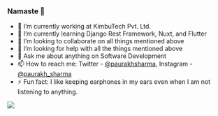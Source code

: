 ### Namaste 🙏

- 🔭 I’m currently working at KimbuTech Pvt. Ltd.
- 🌱 I’m currently learning Django Rest Framework, Nuxt, and Flutter
- 👯 I’m looking to collaborate on all things mentioned above
- 🤔 I’m looking for help with all the things mentioned above
- 💬 Ask me about anything on Software Development
- 📫 How to reach me: Twitter - [@paurakhsharma](https://www.twitter.com/paurakhsharma), Instagram - [@paurakh_sharma](https://www.instagram.com/paurakh_sharma/)
- ⚡ Fun fact: I like keeping earphones in my ears even when I am not listening to anything.

<img src="https://github-readme-stats.vercel.app/api?username=paurakhsharma&&show_icons=true&title_color=ffffff&icon_color=ffffff&text_color=daf7dc&bg_color=e83640" />
